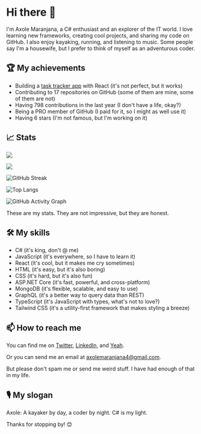 # Hi there 👋

I'm Axole Maranjana, a C# enthusiast and an explorer of the IT world. I love learning new frameworks, creating cool projects, and sharing my code on GitHub. I also enjoy kayaking, running, and listening to music. Some people say I'm a housewife, but I prefer to think of myself as an adventurous coder.

## 🏆 My achievements

- Building a [task tracker app](https://github.com/Axolem/task-tracker) with React (it's not perfect, but it works)
- Contributing to 17 repositories on GitHub (some of them are mine, some of them are not)
- Having 798 contributions in the last year (I don't have a life, okay?)
- Being a PRO member of GitHub (I paid for it, so I might as well use it)
- Having 6 stars (I'm not famous, but I'm working on it)

## 📈 Stats
<div style="display:'flex'; flex-direction:'row';">
        
![](https://github-readme-stats.vercel.app/api?&username=Axolem&show_icons=true&theme=dark&include_all_commits=true&count_private=true)

![](https://github-readme-stats.vercel.app/api/top-langs/?username=Axolem&layout=compact&langs_count=16&theme=dark)

![GitHub Streak](https://github-readme-streak-stats.herokuapp.com/?user=Axolem&theme=radical)
</div>

<div style="display:'flex'; flex-direction:'row';">
        
![Top Langs](https://github-readme-stats.vercel.app/api/top-langs/?username=Axolem&layout=compact&theme=radical)
        
</div>

![GitHub Activity Graph](https://activity-graph.herokuapp.com/graph?username=Axolem&theme=rogue)      

These are my stats. They are not impressive, but they are honest.


## 🛠️ My skills

- C# (it's king, don't @ me)
- JavaScript (it's everywhere, so I have to learn it)
- React (it's cool, but it makes me cry sometimes)
- HTML (it's easy, but it's also boring)
- CSS (it's hard, but it's also fun)
- ASP.NET Core (it's fast, powerful, and cross-platform)
- MongoDB (it's flexible, scalable, and easy to use)
- GraphQL (it's a better way to query data than REST)
- TypeScript (it's JavaScript with types, what's not to love?)
- Tailwind CSS (it's a utility-first framework that makes styling a breeze)


## 📫 How to reach me

You can find me on [Twitter](https://twitter.com/axole_ma), [LinkedIn](https://www.linkedin.com/in/axole-maranjana-8a0a1a1b9/), and [Yeah]().

Or you can send me an email at axolemaranjana4@gmail.com.

But please don't spam me or send me weird stuff. I have had enough of that in my life.

## 🎙️ My slogan

Axole: A kayaker by day, a coder by night. C# is my light.

Thanks for stopping by! 😊
